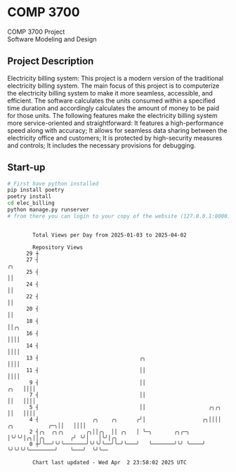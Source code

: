# COMP 3700
COMP 3700 Project  
Software Modeling and Design
## Project Description
Electricity billing system: This project is a modern version of the traditional electricity billing system. The main focus of this project is to computerize the electricity billing system to make it more seamless, accessible, and efficient. The software calculates the units consumed within a specified time duration and accordingly calculates the amount of money to be paid for those units. The following features make the electricity billing system more service-oriented and straightforward: It features a high-performance speed along with accuracy; It allows for seamless data sharing between the electricity office and customers; It is protected by high-security measures and controls; It includes the necessary provisions for debugging.

## Start-up
```bash
# First have python installed
pip install poetry
poetry install
cd elec_billing
python manage.py runserver
# from there you can login to your copy of the website (127.0.0.1:8000), default creds are admin/admin
```

```

        Total Views per Day from 2025-01-03 to 2025-04-02

        Repository Views
      29 ┼
      27 ┤                                                                                 ╭╮
      25 ┤                                                                                 ││
      24 ┤                                                                                 ││
      22 ┤                                                                                 ││
      20 ┤                                                                                 ││
      18 ┤                                                                                 ││╭╮
      16 ┤                                                                                 ││││
      14 ┤                                                                                 ││││
      13 ┤                                ╭╮                                               ││││
      11 ┤                                ││                                               ││││
       9 ┤                                ││                                          ╭╮   ││││
       7 ┤                                ││                                          ││   ││││
       5 ┤                                ││                    ╭╮╭╮                  ││   ││││
       4 ┤                 ╭╮    ╭╮      ╭╯│                  ╭╮││││  ╭╮           ╭─╮││   ││││
       2 ┤╭╮  ╭╮╭╮       ╭╮││╭╮  ││ ╭╮   │ ╰─╮       ╭╮╭─╮    │╰╯╰╯│╭╮││╭╮        ╭╯ ╰╯│   │╰╯│╭╮
       0 ┼╯╰──╯╰╯╰───────╯╰╯╰╯╰──╯╰─╯╰───╯   ╰───────╯╰╯ ╰────╯    ╰╯╰╯╰╯╰────────╯    ╰───╯  ╰╯╰──

        Chart last updated - Wed Apr  2 23:58:02 2025 UTC
        
```
